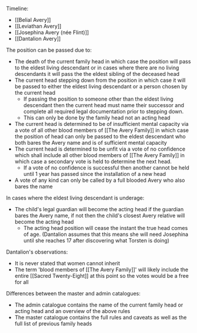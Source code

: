 Timeline:

- [[Belial Avery]]
- [[Leviathan Avery]]
- [[Josephina Avery (née Flint)]]
- [[Dantalion Avery]]

The position can be passed due to:
- The death of the current family head in which case the position will pass to the eldest living descendant or in cases where there are no living descendants it will pass the the eldest sibling of the deceased head
- The current head stepping down from the position in which case it will be passed to either the eldest living descendant or a person chosen by the current head
	- If passing the position to someone other than the eldest living descendant then the current head must name their successor and complete all required legal documentation prior to stepping down.
	- This can only be done by the family head not an acting head
- The current head is determined to be of insufficient mental capacity via a vote of all other blood members of [[The Avery Family]] in which case the position of head can only be passed to the eldest descendant who both bares the Avery name and is of sufficient mental capacity
- The current head is determined to be unfit via a vote of no confidence which shall include all other blood members of [[The Avery Family]] in which case a secondary vote is held to determine the next head.
	- If a vote of no confidence is successful then another cannot be held until 1 year has passed since the installation of a new head
- A vote of any kind can only be called by a full blooded Avery who also bares the name

In cases where the eldest living descendant is underage:
- The child's legal guardian will become the acting head if the guardian bares the Avery name, if not then the child's closest Avery relative will become the acting head
	- The acting head position will cease the instant the true head comes of age. (Dantalion assumes that this means she will need Josephina until she reaches 17 after discovering what Torsten is doing)

Dantalion's observations:
- It is never stated that women cannot inherit
- The term 'blood members of [[The Avery Family]]' will likely include the entire [[Sacred Twenty-Eight]] at this point so the votes would be a free for all


Differences between the master and admin catalogues:
- The admin catalogue contains the name of the current family head or acting head and an overview of the above rules 
- The master catalogue contains the full rules and caveats as well as the full list of previous family heads